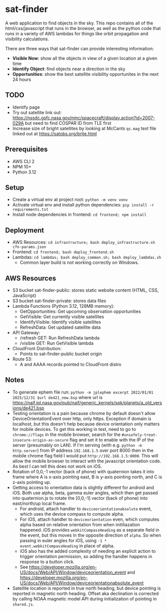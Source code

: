# sat-finder
A web application to find objects in the sky. This repo contains all of the html/css/javascript that runs in the browser, as well as the python code that runs in a variety of AWS lambdas for things like orbit propagation and visibility calculations.

There are three ways that sat-finder can provide interesting information:
- **Visible Now**: show all the objects in view of a given location at a given time
- **Identify Object**: find objects near a direction in the sky
- **Opportunities**: show the best satellite visibility opportunites in the next 24 hours

## TODO
- Identify page
- Try out satellite link out: https://nssdc.gsfc.nasa.gov/nmc/spacecraft/display.action?id=2007-029A but need to find COSPAR ID from TLE first
- Increase size of bright satellites by looking at McCants `qs.mag` text file linked out at https://satobs.org/brite.html


## Prerequisites
- AWS CLI 2
- NPM 10+
- Python 3.12

## Setup
- Create a virtual env at project root: `python -m venv venv`
- Activate virtual env and install python dependencies: `pip install -r requirements.txt`
- Install node dependencies in frontend: `cd frontend; npm install`

## Deployment
- AWS Resources: `cd infrastructure; bash deploy_infrastructure.sh cfn-params.json`
- Frontend: `cd frontend; bash deploy_frontend.sh`
- Lambdas: `cd lambdas; bash deploy_common.sh; bash deploy_lambdas.sh`
  - Common layer build is not working correctly on Windows.


## AWS Resources
- S3 bucket sat-finder-public: stores static website content (HTML, CSS, JavaScript)
- S3 bucket sat-finder-private: stores data files
- Lambda Functions (Python 3.12, 128MB memory):
  - GetOpportunities: Get upcoming observation opportunities
  - GetVisible: Get currently visible satellites
  - IdentifyVisible: Identify visible satellites
  - RefreshData: Get updated satellite data
- API Gateway:
  - /refresh GET: Run RefreshData lambda
  - /visible GET: Run GetVisible lambda
- CloudFront Distribution:
  - Points to sat-finder-public bucket origin
- Route 53:
  - A and AAAA records pointed to CloudFront distro

## Notes
- To generate ephem file run: `python -m jplephem excerpt 2022/01/01 2025/12/31 $url de421_new.bsp` where url is https://naif.jpl.nasa.gov/pub/naif/generic_kernels/spk/planets/a_old_versions/de421.bsp
- Testing orientation is a pain because chrome by default doesn't allow DeviceOrientationEvent over http, only https. Exception if domain is localhost, but this doesn't help because device orientation only matters for mobile devices. To get this working in test, need to go to `chrome://flags` in the mobile browser, search for the `#unsafely-treat-insecure-origin-as-secure` flag and set it to enable with the IP of the server (presumably on LAN). If I'm serving (with e.g. `python -m http.server`) from IP address `192.168.1.5` over port 8000 then in the mobile chrome flag field I would put `http://192.168.1.5:8000`. This will allow the mobile browser to interact with the javascript orientation code. As best I can tell this does not work on iOS.
- Rotation of 0,0,-1 vector (back of phone) with quaternion takes it into frame where A is x-axis pointing east, B is y-axis pointing north, and C is z-axis pointing up.
- Getting access to orientation data is slightly different for android and iOS. Both use alpha, beta, gamma euler angles, which then get passed into quaternion.js to rotate the [0,0,-1] vector (back of phone) into east/north/up local frame.
  - For android, attach handler to `deviceorientationabsolute` event, which uses the device compass to compute alpha.
  - For iOS, attach handler to `deviceorientation` even, which computes alpha based on relative orientation from when initiliazation happened. iOS provides `webkitCompassHeading` as a separate field in the event, but this moves in the opposite direction of `alpha`. So when passing in euler angles for iOS, using `-1 * event.webkitCompassHeading` in place of alpha.
  - iOS also has the added complexity of needing an explicit action to trigger orientation permission, so adding the handler happens in response to a button click.
  - See https://developer.mozilla.org/en-US/docs/Web/API/Window/deviceorientation_event and https://developer.mozilla.org/en-US/docs/Web/API/Window/deviceorientationabsolute_event
- Satellite location is reported in true north heading, but device pointing is reported in magnetic north heading. Offset aka declination is corrected by calling NOAA magnetic model API during initialization of pointing in `shared.js`.

